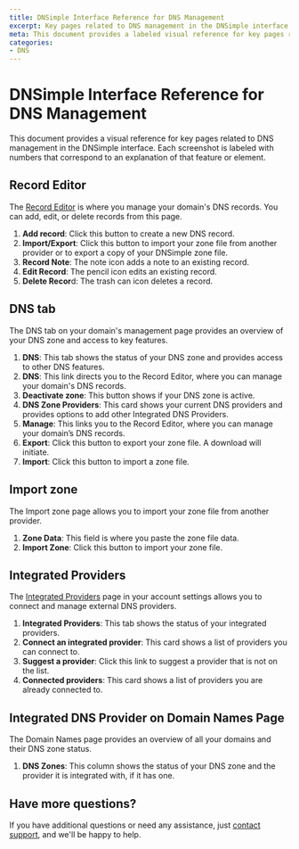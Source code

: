 ```yaml
---
title: DNSimple Interface Reference for DNS Management
excerpt: Key pages related to DNS management in the DNSimple interface.
meta: This document provides a labeled visual reference for key pages related to DNS management in the DNSimple interface.
categories:
- DNS
---
```


# DNSimple Interface Reference for DNS Management

This document provides a visual reference for key pages related to DNS management in the DNSimple interface. Each screenshot is labeled with numbers that correspond to an explanation of that feature or element.

## Record Editor
The [Record Editor](\/articles/record-editor/)  is where you manage your domain's DNS records. You can add, edit, or delete records from this page.

 <!--- needs screenshot -->

1. **Add record**: Click this button to create a new DNS record.
1. **Import/Export**: Click this button to import your zone file from another provider or to export a copy of your DNSimple zone file.
1. **Record Note**: The note icon adds a note to an existing record.
1. **Edit Record**: The pencil icon edits an existing record.
1. **Delete Recor**d: The trash can icon deletes a record.

## DNS tab
The DNS tab on your domain's management page provides an overview of your DNS zone and access to key features.

 <!--- needs screenshot -->

1. **DNS**: This tab shows the status of your DNS zone and provides access to other DNS features.
1. **DNS**: This link directs you to the Record Editor, where you can manage your domain's DNS records.
1. **Deactivate zone**: This button shows if your DNS zone is active.
1. **DNS Zone Providers**: This card shows your current DNS providers and provides options to add other Integrated DNS Providers.
1. **Manage**: This links you to the Record Editor, where you can manage your domain’s DNS records. 
1. **Export**: Click this button to export your zone file. A download will initiate. 
1. **Import**: Click this button to import a zone file.

## Import zone
The Import zone page allows you to import your zone file from another provider.

 <!--- needs screenshot -->

1. **Zone Data**: This field is where you paste the zone file data.
1. **Import Zone**: Click this button to import your zone file.

## Integrated Providers
The [Integrated Providers](/articles/integrated-dns-providers/) page in your account settings allows you to connect and manage external DNS providers.

 <!--- needs screenshot -->

1. **Integrated Providers**: This tab shows the status of your integrated providers.
1. **Connect an integrated provider**: This card shows a list of providers you can connect to.
1. **Suggest a provider**: Click this link to suggest a provider that is not on the list.
1. **Connected providers**: This card shows a list of providers you are already connected to.

## Integrated DNS Provider on Domain Names Page
The Domain Names page provides an overview of all your domains and their DNS zone status.

 <!--- needs screenshot -->

1. **DNS Zones**: This column shows the status of your DNS zone and the provider it is integrated with, if it has one.

## Have more questions? 
If you have additional questions or need any assistance, just [contact support](https://dnsimple.com/feedback), and we'll be happy to help.
